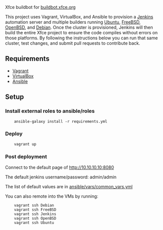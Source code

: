 Xfce buildbot for [buildbot.xfce.org](http://buildbot.xfce.org)

This project uses Vagrant, VirtualBox, and Ansible to provision a [Jenkins](https://jenkins.io/doc/) automation server and multiple builders running [Ubuntu](https://www.ubuntu.com/), [FreeBSD](https://www.freebsd.org/), [OpenBSD](https://www.openbsd.org/), and [Debian](https://www.debian.org/). Once the cluster is provisioned, Jenkins will then build the entire Xfce project to ensure the code compiles without errors on those platforms. By following the instructions below you can run that same cluster, test changes, and submit pull requests to contribute back.

## Requirements

- [Vagrant](https://www.vagrantup.com/intro/index.html)
- [VirtualBox](https://www.virtualbox.org/manual/ch01.html)
- [Ansible](https://www.ansible.com/how-ansible-works)

## Setup

### Install external roles to ansible/roles
```
    ansible-galaxy install -r requirements.yml
```
### Deploy
```
    vagrant up
```
### Post deployment

Connect to the default page of http://10.10.10.10:8080

The default jenkins username/password: admin/admin

The list of default values are in [ansible/vars/common_vars.yml](./ansible/vars/common_vars.yml)

You can also remote into the VMs by running:
```
    vagrant ssh Debian
    vagrant ssh FreeBSD
    vagrant ssh Jenkins
    vagrant ssh OpenBSD
    vagrant ssh Ubuntu
```
